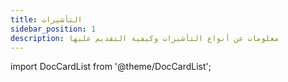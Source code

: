 ```yaml
---
title: التأشيرات
sidebar_position: 1
description: معلومات عن أنواع التأشيرات وكيفية التقديم عليها
---
```


import DocCardList from '@theme/DocCardList';

<DocCardList />
